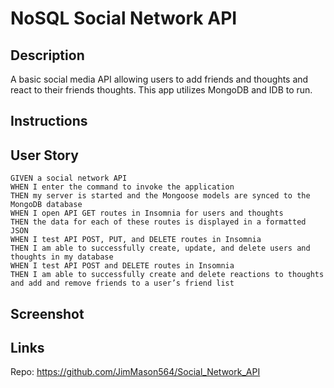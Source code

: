 # NoSQL Social Network API

## Description

A basic social media API allowing users to add friends and thoughts and react to their friends thoughts. This app utilizes MongoDB and IDB to run.

## Instructions



## User Story

```
GIVEN a social network API
WHEN I enter the command to invoke the application
THEN my server is started and the Mongoose models are synced to the MongoDB database
WHEN I open API GET routes in Insomnia for users and thoughts
THEN the data for each of these routes is displayed in a formatted JSON
WHEN I test API POST, PUT, and DELETE routes in Insomnia
THEN I am able to successfully create, update, and delete users and thoughts in my database
WHEN I test API POST and DELETE routes in Insomnia
THEN I am able to successfully create and delete reactions to thoughts and add and remove friends to a user’s friend list
```
## Screenshot


## Links

Repo: https://github.com/JimMason564/Social_Network_API

